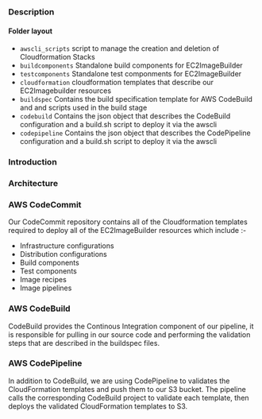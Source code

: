 ### Description

#### Folder layout
* ```awscli_scripts``` script to manage the creation and deletion of Cloudformation Stacks
* ```buildcomponents``` Standalone build components for EC2ImageBuilder
* ```testcomponents``` Standalone test componments for EC2ImageBuilder
* ```cloudformation``` cloudformation templates that describe our EC2Imagebuilder resources
* ```buildspec``` Contains the build specification template for AWS CodeBuild and and scripts used in the build stage
* ```codebuild``` Contains the json object that describes the CodeBuild configuration and a build.sh script to deploy it via the awscli
* ```codepipeline``` Contains the json object that describes the CodePipeline configuration and a build.sh script to deploy it via the awscli



### Introduction

### Architecture

### AWS CodeCommit
Our CodeCommit repository contains all of the Cloudformation templates required to deploy all of the EC2ImageBuilder resources which include :-

  * Infrastructure configurations
  * Distribution configurations
  * Build components
  * Test components
  * Image recipes
  * Image pipelines

### AWS CodeBuild
CodeBuild provides the Continous Integration component of our pipeline, it is responsible for pulling in our source code and performing the validation steps that are described in the buildspec files.

### AWS CodePipeline
In addition to CodeBuild, we are using CodePipeline to validates the CloudFormation templates and push them to our S3 bucket. The pipeline calls the corresponding CodeBuild project to validate each template, then deploys the validated CloudFormation templates to S3.

